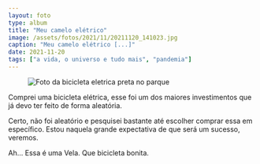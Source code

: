 ```yaml
---
layout: foto
type: album
title: "Meu camelo elétrico"
image: /assets/fotos/2021/11/20211120_141023.jpg
caption: "Meu camelo elétrico [...]"
date: 2021-11-20
tags: ["a vida, o universo e tudo mais", "pandemia"]
---
```

<figure class="foto-post">
            <img src="{{ site.baseurl }}/assets/fotos/2021/11/20211120_141023.jpg" alt="Foto da bicicleta eletrica preta no parque" title="Meu camelo elétrico">
</figure>
Comprei uma bicicleta elétrica, esse foi um dos maiores investimentos que já devo ter feito de forma aleatória.  

Certo, não foi aleatório e pesquisei bastante até escolher comprar essa em específico. Estou naquela grande expectativa de que será um sucesso, veremos.  

Ah... Essa é uma Vela. Que bicicleta bonita.